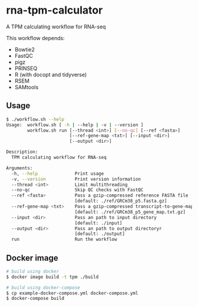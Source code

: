 rna-tpm-calculator
==================

A TPM calculating workflow for RNA-seq

This workflow depends:

- Bowtie2
- FastQC
- pigz
- PRINSEQ
- R (with docopt and tidyverse)
- RSEM
- SAMtools

Usage
-----

```sh
$ ./workflow.sh --help
Usage:  workflow.sh [ -h | --help | -v | --version ]
        workflow.sh run [--thread <int>] [--no-qc] [--ref <fasta>]
                        [--ref-gene-map <txt>] [--input <dir>]
                        [--output <dir>]

Description:
  TPM calculating workflow for RNA-seq

Arguments:
  -h, --help              Print usage
  -v, --version           Print version information
  --thread <int>          Limit multithreading
  --no-qc                 Skip QC checks with FastQC
  --ref <fasta>           Pass a gzip-compressed reference FASTA file
                          [default: ./ref/GRCm38_p5.fasta.gz]
  --ref-gene-map <txt>    Pass a gzip-compressed transcript-to-gene-map file
                          [default: ./ref/GRCm38_p5_gene_map.txt.gz]
  --input <dir>           Pass an path to input directory
                          [default: ./input]
  --output <dir>          Pass an path to output directoryr
                          [default: ./output]
  run                     Run the workflow
```

Docker image
------------

```sh
# build using docker
$ docker image build -t tpm ./build

# build using docker-compose
$ cp example-docker-compose.yml docker-compose.yml
$ docker-compose build
```
